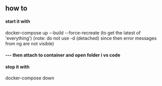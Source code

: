 
## how to
#### start it with 
docker-compose up --build --force-recreate (to get the latest of 'everything')
(note: do not use -d (detached) since then error messages from ng are not visible)


#### --- then attach to container and open folder i vs code

#### stop it with 
docker-compose down


